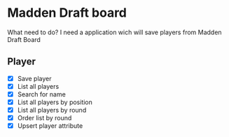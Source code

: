 # Madden Draft board
What need to do?
I need a application wich will save players from Madden Draft Board

## Player
- [x] Save player 
- [x] List all players 
- [x] Search for name
- [x] List all players by position
- [x] List all players by round
- [x] Order list by round
- [x] Upsert player attribute
